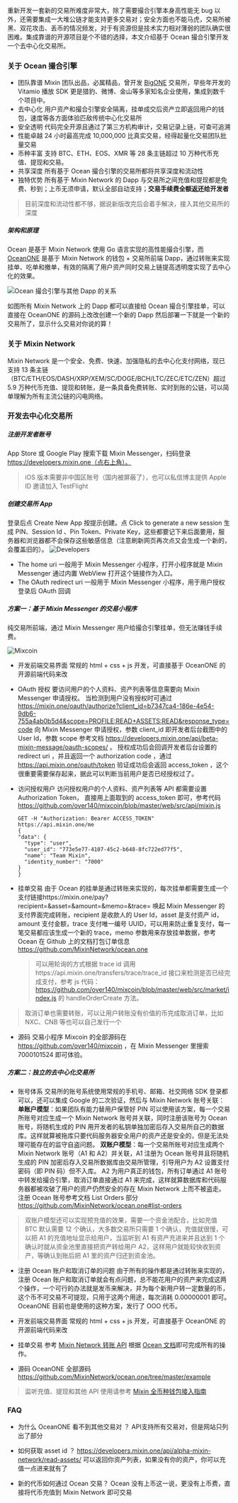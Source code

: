 重新开发一套新的交易所难度非常大，除了需要撮合引擎本身高性能无 bug 以外，还需要集成一大堆公链才能支持更多交易对；安全方面也不能马虎，交易所被黑、双花攻击、丢币的情况频发，对于有资源但是技术实力相对薄弱的团队确实很困难。集成靠谱的开源项目是个不错的选择，本文介绍基于 Ocean 撮合引擎开发一个去中心化交易所。

### 关于 Ocean 撮合引擎

- 团队靠谱
  Mixin 团队出品，必属精品，曾开发 [BigONE](https://big.one) 交易所，早些年开发的 Vitamio 播放 SDK 更是猎豹、微博、金山等多家知名企业使用，集成到数千个项目中。
- 去中心化
  用户资产和撮合引擎安全隔离，挂单成交后资产立即返回用户的钱包，速度等各方面体验匹敌传统中心化交易所
- 安全透明
  代码完全开源且通过了第三方机构审计，交易记录上链，可查可追溯
- 性能卓越
  24 小时最高完成 10,000,000 比真实交易，经得起量化交易团队批量交易
- 币种丰富
  支持 BTC、ETH、EOS、XMR 等 28 条主链超过 10 万种代币充值、提现和交易。
- 共享深度
  所有基于 Ocean 撮合引擎的交易所都将共享深度和流动性
- 独特优势
  所有基于 Mixin Network 的 Dapp 与交易所之间充值和提现都是免费、秒到；上币无须申请，默认全部自动支持；**交易手续费全额返还给开发者**

> 目前深度和流动性都不够，据说新版改完后会着手解决，接入其他交易所的深度

##### 架构和原理

Ocean 是基于 Mixin Network 使用 Go 语言实现的高性能撮合引擎，而 [OceanONE](https://ocean.one) 是基于 Mixin Network 的钱包 + 交易所前端 Dapp，通过转账来实现挂单、吃单和撤单，有效的隔离了用户资产同时交易上链提高透明度实现了去中心化的效果。

![Ocean 撮合引擎与其他 Dapp 的关系](https://wg.isdot.net/api/un/img?key=user-upload/12123326/d18eca4c17d779bc.png)

如图所有 Mixin Network 上的 Dapp 都可以直接给 Ocean 撮合引擎挂单，可以直接在 OceanONE 的源码上改改创建一个新的 Dapp 然后部署一下就是一个新的交易所了，显示什么交易对你说的算！

### 关于 Mixin Network

Mixin Network 是一个安全、免费、快速、加强隐私的去中心化支付网络，现已支持 13 条主链（BTC/ETH/EOS/DASH/XRP/XEM/SC/DOGE/BCH/LTC/ZEC/ETC/ZEN）超过 5.9 万种代币充值、提现和转账，是一条具备免费转账、实时到账的公链，可以简单理解为所有主流公链的闪电网络。

### 开发去中心化交易所

##### 注册开发者账号

App Store  或 Google Play 搜索下载 Mixin Messenger，扫码登录 https://developers.mixin.one（点右上角）。

> iOS 版本需要非中国区账号（国内被屏蔽了），也可以私信博主提供 Apple ID 邀请加入 TestFlight

##### 创建交易所 App

登录后点 Create New App 按提示创建。点 Click to generate a new session 生成 PIN、Session Id 、Pin Token、Private Key，这些都要记下来后面要用，服务器和浏览器都不会保存这些敏感信息（注意刷新网页再次点又会生成一个新的，会覆盖旧的）。
![Developers](https://wg.isdot.net/api/un/img?key=user-upload/12123326/248d94e2d2bcbcd2.png)

- The home uri
  一般用于 Mixin Messenger 小程序，打开小程序就是 Mixin Messenger 通过内置 WebView 打开这个链接作为入口。
- The OAuth redirect uri
  一般用于 Mixin Messenger 小程序，用于用户授权登录后 OAuth 回调

##### 方案一：基于 Mixin Messenger 的交易小程序

纯交易所前端，通过 Mixin Messenger 用户给撮合引擎挂单，但无法赚钱手续费。

![Mixcoin](https://wg.isdot.net/api/un/img?key=user-upload/12123326/c107e9856db67744.png)

- 开发前端交易界面
  常规的 html + css + js 开发，可直接基于 OceanONE 的开源前端代码来改

- OAuth 授权
  要访问用户的个人资料、资产列表等信息需要向 Mixin Messenger 申请授权。
  当检测到用户没有授权时可通过 https://mixin.one/oauth/authorize?client_id=b7347ca4-186e-4e54-9db6-755a4ab0b5d4&scope=PROFILE:READ+ASSETS:READ&response_type=code 向 Mixin Messenger 申请授权，参数 client_id 即开发者后台截图中的 User Id，参数 scope 参考文档 https://developers.mixin.one/api/beta-mixin-message/oauth-scopes/ 。
  授权成功后会回调开发者后台设置的 redirect uri ，并且返回一个 authorization code ，通过 https://api.mixin.one/oauth/token 验证成功后会返回 access_token ，这个很重要需要保存起来，据此可以判断当前用户是否已经授权过了。

- 访问授权用户
  访问授权用户的个人资料、资产列表等 API 都需要设置 Authorization Token， 直接用上面取到的 access_token 即可，参考代码 https://github.com/over140/mixcoin/blob/master/web/src/api/mixin.js
  
  ```
  GET -H "Authorization: Bearer ACCESS_TOKEN" https://api.mixin.one/me 
  {
  "data": {
    "type": "user",
    "user_id": "773e5e77-4107-45c2-b648-8fc722ed77f5",
    "name": "Team Mixin",
    "identity_number": "7000"
  }
  }
  ```

- 挂单交易
  由于 Ocean 的挂单是通过转账来实现的，每次挂单都需要生成一个支付链接https://mixin.one/pay?recipient=&asset=&amount=&memo=&trace= 唤起 Mixin Messenger 的支付界面完成转账，recipient 是收款人的 User Id，asset 是支付资产 id，amount 支付金额，trace 支付唯一编号 UUID，可以用来防止重复支付，每一笔交易都应该生成一个新的 trace，memo 参数用来存放挂单数据，参考 Ocean 在 Github 上的文档打包订单信息 https://github.com/MixinNetwork/ocean.one
  
  > 可以用轮询的方式根据 trace id 调用https://api.mixin.one/transfers/trace/trace_id 接口来检测是否已经完成支付，参考 js 代码：https://github.com/over140/mixcoin/blob/master/web/src/market/index.js 的 handleOrderCreate 方法。

> 取消订单也需要转账，可以让用户转账没有价值的币完成取消订单，比如 NXC、CNB 等也可以自己发行一个

- 源码
  交易小程序 Mixcoin 的全部源码在 https://github.com/over140/mixcoin ，在 Mixin Messenger 里搜索 7000101524 即可体验。

##### 方案二：独立的去中心化交易所

- 账号体系
  交易所的账号系统使用常规的手机号、邮箱、社交网络 SDK 登录都可以，还可以集成 Google 的二次验证，然后与 Mixin Network 账号关联：
  **单账户模型**：如果团队有能力替用户保管好 PIN 可以使用该方案，每一个交易所账号对应生成一个 Mixin Network 账号并关联，同时注册该账号为 Ocean 账号，将随机生成的 PIN 用开发者的私钥单独加密后存入交易所自己的数据库。这样就算被拖库只要代码服务器安全用户的资产还是安全的，但是无法处理可能存在的监守自盗问题。
  **双账户模型**：每一个交易所账号对应生成两个 Mixin Network 账号（A1 和 A2）并关联，A1 注册为 Ocean 账号并且将随机生成的 PIN 加密后存入交易所数据库由交易所管理，引导用户为 A2 设置支付密码（即 PIN 码）但不入库。 A2 为用户真正的钱包，所有订单通过 A1 账号中转发给撮合引擎，取消订单直接通过 A1 来完成，这样就算数据库和代码服务器都被攻破了用户的资产仍然安全的存在 Mixin Network 上而不被盗走。
  注册 Ocean 账号参考文档 List Orders 部分 https://github.com/MixinNetwork/ocean.one#list-orders

> 双账户模型还可以实现预充值的效果，需要一个资金池配合，比如充值 BTC 默认需要 12 个确认，大多数交易所只需要 1 个确认，充值就很慢，可以把 A1 的充值地址显示给用户，当监听到 A1 有资产充进来并且达到 1 个确认时就从资金池里直接把资产转给用户 A2，这样用户就能较快收到资产，等确认到账后把 A1 里的资产归还到资金池。

- 注册 Ocean 账户和取消订单的问题
  由于所有的操作都是通过转账来实现的，注册 Ocean 账户和取消订单就会有点问题，总不能花用户的资产来完成这两个操作，一个可行的办法就是发币来解决，并为每个新用户转一定数量的币，这个币不可交易不可提现，只用于这两个用途，每次消耗 0.00000001 即可。OceanONE 目前也是使用的这种方案，发行了 OOO 代币。

- 开发前端交易界面
  常规的 html + css + js 开发，可直接基于 OceanONE 的开源前端代码来改

- 挂单交易
  参考 [Mixin Network 转账 API](https://developers.mixin.one/api/alpha-mixin-network/transfer/) 根据 [Ocean 文档](https://github.com/MixinNetwork/ocean.one#list-orders)即可完成所有的操作。

- 源码
  OceanONE 全部源码 https://github.com/MixinNetwork/ocean.one/tree/master/example

> 监听充值、提现和其他 API 使用请参考 [Mixin 全币种钱包接入指南](https://steemit.com/cn/@over140/55jela-mixin)

### FAQ

- 为什么 OceanONE 看不到其他交易对 ？
  API支持所有交易对，但是网站只列出了部分

- 如何获取 asset id ？
  https://developers.mixin.one/api/alpha-mixin-network/read-assets/ 可以返回你资产列表，如果没有你的资产，你可以充值一点进来就有了

- 新的代币如何通过 Ocean 交易？
  Ocean 没有上币这一说，更没有上币费，直接将代币充值到 Mixin Network 即可交易 
